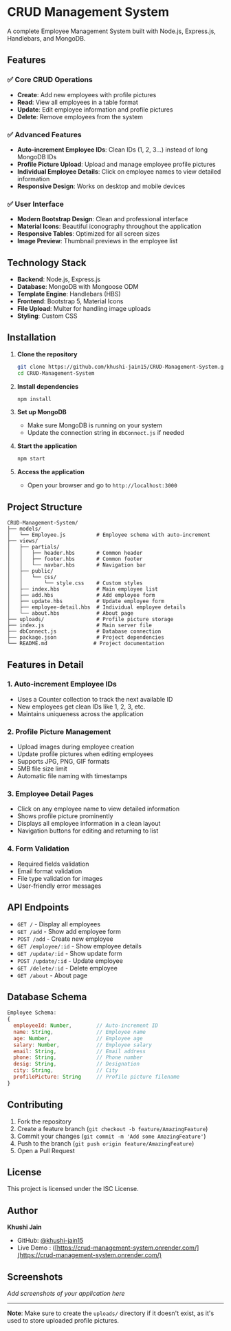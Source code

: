 # CRUD Management System

A complete Employee Management System built with Node.js, Express.js, Handlebars, and MongoDB.

## Features

### ✅ Core CRUD Operations
- **Create**: Add new employees with profile pictures
- **Read**: View all employees in a table format
- **Update**: Edit employee information and profile pictures
- **Delete**: Remove employees from the system

### ✅ Advanced Features
- **Auto-increment Employee IDs**: Clean IDs (1, 2, 3...) instead of long MongoDB IDs
- **Profile Picture Upload**: Upload and manage employee profile pictures
- **Individual Employee Details**: Click on employee names to view detailed information
- **Responsive Design**: Works on desktop and mobile devices

### ✅ User Interface
- **Modern Bootstrap Design**: Clean and professional interface
- **Material Icons**: Beautiful iconography throughout the application
- **Responsive Tables**: Optimized for all screen sizes
- **Image Preview**: Thumbnail previews in the employee list

## Technology Stack

- **Backend**: Node.js, Express.js
- **Database**: MongoDB with Mongoose ODM
- **Template Engine**: Handlebars (HBS)
- **Frontend**: Bootstrap 5, Material Icons
- **File Upload**: Multer for handling image uploads
- **Styling**: Custom CSS

## Installation

1. **Clone the repository**
   ```bash
   git clone https://github.com/khushi-jain15/CRUD-Management-System.git
   cd CRUD-Management-System
   ```

2. **Install dependencies**
   ```bash
   npm install
   ```

3. **Set up MongoDB**
   - Make sure MongoDB is running on your system
   - Update the connection string in `dbConnect.js` if needed

4. **Start the application**
   ```bash
   npm start
   ```

5. **Access the application**
   - Open your browser and go to `http://localhost:3000`

## Project Structure

```
CRUD-Management-System/
├── models/
│   └── Employee.js          # Employee schema with auto-increment
├── views/
│   ├── partials/
│   │   ├── header.hbs       # Common header
│   │   ├── footer.hbs       # Common footer
│   │   └── navbar.hbs       # Navigation bar
│   ├── public/
│   │   └── css/
│   │       └── style.css    # Custom styles
│   ├── index.hbs            # Main employee list
│   ├── add.hbs              # Add employee form
│   ├── update.hbs           # Update employee form
│   ├── employee-detail.hbs  # Individual employee details
│   └── about.hbs            # About page
├── uploads/                 # Profile picture storage
├── index.js                 # Main server file
├── dbConnect.js             # Database connection
├── package.json             # Project dependencies
└── README.md               # Project documentation
```

## Features in Detail

### 1. Auto-increment Employee IDs
- Uses a Counter collection to track the next available ID
- New employees get clean IDs like 1, 2, 3, etc.
- Maintains uniqueness across the application

### 2. Profile Picture Management
- Upload images during employee creation
- Update profile pictures when editing employees
- Supports JPG, PNG, GIF formats
- 5MB file size limit
- Automatic file naming with timestamps

### 3. Employee Detail Pages
- Click on any employee name to view detailed information
- Shows profile picture prominently
- Displays all employee information in a clean layout
- Navigation buttons for editing and returning to list

### 4. Form Validation
- Required fields validation
- Email format validation
- File type validation for images
- User-friendly error messages

## API Endpoints

- `GET /` - Display all employees
- `GET /add` - Show add employee form
- `POST /add` - Create new employee
- `GET /employee/:id` - Show employee details
- `GET /update/:id` - Show update form
- `POST /update/:id` - Update employee
- `GET /delete/:id` - Delete employee
- `GET /about` - About page

## Database Schema

```javascript
Employee Schema:
{
  employeeId: Number,        // Auto-increment ID
  name: String,              // Employee name
  age: Number,               // Employee age
  salary: Number,            // Employee salary
  email: String,             // Email address
  phone: String,             // Phone number
  desig: String,             // Designation
  city: String,              // City
  profilePicture: String     // Profile picture filename
}
```

## Contributing

1. Fork the repository
2. Create a feature branch (`git checkout -b feature/AmazingFeature`)
3. Commit your changes (`git commit -m 'Add some AmazingFeature'`)
4. Push to the branch (`git push origin feature/AmazingFeature`)
5. Open a Pull Request

## License

This project is licensed under the ISC License.

## Author

**Khushi Jain**
- GitHub: [@khushi-jain15](https://github.com/khushi-jain15)
- Live Demo : ([https://crud-management-system.onrender.com/](https://crud-management-system.onrender.com/)

## Screenshots

*Add screenshots of your application here*

---

**Note**: Make sure to create the `uploads/` directory if it doesn't exist, as it's used to store uploaded profile pictures.
